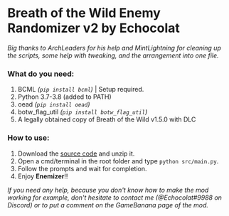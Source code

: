 # Breath of the Wild Enemy Randomizer v2 by Echocolat 

_Big thanks to ArchLeaders for his help and MintLightning for cleaning up the scripts, some help with tweaking, and the arrangement into one file._

### What do you need:
1. BCML _(`pip install bcml`)_ | Setup required.
2. Python 3.7-3.8 (added to PATH)
3. oead _(`pip install oead`)_
4. botw_flag_util _(`pip install botw_flag_util`)_
4. A legally obtained copy of Breath of the Wild v1.5.0 with DLC

### How to use:
1. Download the [source code](https://github.com/Echocolat/EnemyRandomizerComplete/archive/refs/heads/master.zip) and unzip it.
2. Open a cmd/terminal in the root folder and type `python src/main.py`.
3. Follow the prompts and wait for completion.
4. Enjoy **Enemizer**!!
	
_If you need any help, because you don't know how to make the mod working for example, don't hesitate to contact me (@Echocolat#9988 on Discord) 
or to put a comment on the GameBanana page of the mod._
